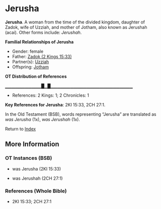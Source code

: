 # Jerusha
**Jerusha**. 
A woman from the time of the divided kingdom, daughter of Zadok, wife of Uzziah, and mother of Jotham, also known as Jerushah (acai). 
Other forms include: 
*Jerushah*. 




**Familial Relationships of Jerusha**


* Gender: female
* Father: [Zadok (2 Kings 15:33)](Zadok.3.md)
* Partner(s): [Uzziah](Uzziah.md)
* Offspring: [Jotham](Jotham.2.md)


**OT Distribution of References**

▁▁▁▁▁▁▁▁▁▁▁█▁█▁▁▁▁▁▁▁▁▁▁▁▁▁▁▁▁▁▁▁▁▁▁▁▁▁
* References: 2 Kings: 1; 2 Chronicles: 1



**Key References for Jerusha**: 
2KI 15:33, 2CH 27:1. 


In the Old Testament (BSB), words representing “Jerusha” are translated as 
*was Jerusha* (1x), *was Jerushah* (1x). 




Return to [Index](00-Index.md)

## More Information

### OT Instances (BSB)

* was Jerusha (2KI 15:33)

* was Jerushah (2CH 27:1)



### References (Whole Bible)

* 2KI 15:33; 2CH 27:1



